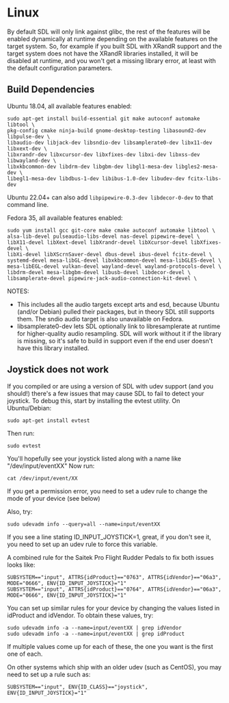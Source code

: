 Linux
================================================================================

By default SDL will only link against glibc, the rest of the features will be
enabled dynamically at runtime depending on the available features on the target
system. So, for example if you built SDL with XRandR support and the target
system does not have the XRandR libraries installed, it will be disabled
at runtime, and you won't get a missing library error, at least with the 
default configuration parameters.


Build Dependencies
--------------------------------------------------------------------------------

Ubuntu 18.04, all available features enabled:

    sudo apt-get install build-essential git make autoconf automake libtool \
    pkg-config cmake ninja-build gnome-desktop-testing libasound2-dev libpulse-dev \
    libaudio-dev libjack-dev libsndio-dev libsamplerate0-dev libx11-dev libxext-dev \
    libxrandr-dev libxcursor-dev libxfixes-dev libxi-dev libxss-dev libwayland-dev \
    libxkbcommon-dev libdrm-dev libgbm-dev libgl1-mesa-dev libgles2-mesa-dev \
    libegl1-mesa-dev libdbus-1-dev libibus-1.0-dev libudev-dev fcitx-libs-dev

Ubuntu 22.04+ can also add `libpipewire-0.3-dev libdecor-0-dev` to that command line.

Fedora 35, all available features enabled:

    sudo yum install gcc git-core make cmake autoconf automake libtool \
    alsa-lib-devel pulseaudio-libs-devel nas-devel pipewire-devel \
    libX11-devel libXext-devel libXrandr-devel libXcursor-devel libXfixes-devel \
    libXi-devel libXScrnSaver-devel dbus-devel ibus-devel fcitx-devel \
    systemd-devel mesa-libGL-devel libxkbcommon-devel mesa-libGLES-devel \
    mesa-libEGL-devel vulkan-devel wayland-devel wayland-protocols-devel \
    libdrm-devel mesa-libgbm-devel libusb-devel libdecor-devel \
    libsamplerate-devel pipewire-jack-audio-connection-kit-devel \

NOTES:
- This includes all the audio targets except arts and esd, because Ubuntu
  (and/or Debian) pulled their packages, but in theory SDL still supports them.
  The sndio audio target is also unavailable on Fedora.
- libsamplerate0-dev lets SDL optionally link to libresamplerate at runtime
  for higher-quality audio resampling. SDL will work without it if the library
  is missing, so it's safe to build in support even if the end user doesn't
  have this library installed.


Joystick does not work
--------------------------------------------------------------------------------

If you compiled or are using a version of SDL with udev support (and you should!)
there's a few issues that may cause SDL to fail to detect your joystick. To
debug this, start by installing the evtest utility. On Ubuntu/Debian:

    sudo apt-get install evtest
    
Then run:
    
    sudo evtest
    
You'll hopefully see your joystick listed along with a name like "/dev/input/eventXX"
Now run:
    
    cat /dev/input/event/XX

If you get a permission error, you need to set a udev rule to change the mode of
your device (see below)    
    
Also, try:
    
    sudo udevadm info --query=all --name=input/eventXX
    
If you see a line stating ID_INPUT_JOYSTICK=1, great, if you don't see it,
you need to set up an udev rule to force this variable.

A combined rule for the Saitek Pro Flight Rudder Pedals to fix both issues looks 
like:
    
    SUBSYSTEM=="input", ATTRS{idProduct}=="0763", ATTRS{idVendor}=="06a3", MODE="0666", ENV{ID_INPUT_JOYSTICK}="1"
    SUBSYSTEM=="input", ATTRS{idProduct}=="0764", ATTRS{idVendor}=="06a3", MODE="0666", ENV{ID_INPUT_JOYSTICK}="1"
   
You can set up similar rules for your device by changing the values listed in
idProduct and idVendor. To obtain these values, try:
    
    sudo udevadm info -a --name=input/eventXX | grep idVendor
    sudo udevadm info -a --name=input/eventXX | grep idProduct
    
If multiple values come up for each of these, the one you want is the first one of each.    

On other systems which ship with an older udev (such as CentOS), you may need
to set up a rule such as:
    
    SUBSYSTEM=="input", ENV{ID_CLASS}=="joystick", ENV{ID_INPUT_JOYSTICK}="1"

